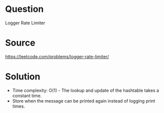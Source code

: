 # Question
Logger Rate Limiter

# Source
https://leetcode.com/problems/logger-rate-limiter/

# Solution
 - Time complexity: O(1) - The lookup and update of the hashtable takes a constant time.
 - Store when the message can be printed again instead of logging print times.